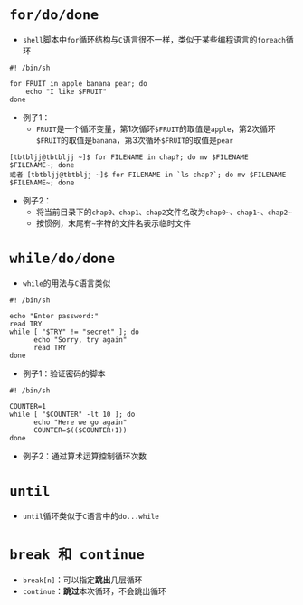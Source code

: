 # `for/do/done`
* `shell`脚本中`for`循环结构与`C`语言很不一样，类似于某些编程语言的`foreach`循环
```
#! /bin/sh

for FRUIT in apple banana pear; do
    echo "I like $FRUIT"
done
```
* 例子1：
  * `FRUIT`是一个循环变量，第1次循环`$FRUIT`的取值是`apple`，第2次循环`$FRUIT`的取值是`banana`，第3次循环`$FRUIT`的取值是`pear`
```
[tbtbljj@tbtbljj ~]$ for FILENAME in chap?; do mv $FILENAME $FILENAME~; done
或者 [tbtbljj@tbtbljj ~]$ for FILENAME in `ls chap?`; do mv $FILENAME $FILENAME~; done
```
* 例子2：
  * 将当前目录下的`chap0、chap1、chap2`文件名改为`chap0~、chap1~、chap2~`
  * 按惯例，末尾有`~`字符的文件名表示临时文件

# `while/do/done`
* `while`的用法与`C`语言类似
```
#! /bin/sh

echo "Enter password:"
read TRY
while [ "$TRY" != "secret" ]; do
      echo "Sorry, try again"
      read TRY
done
```
* 例子1：验证密码的脚本
```
#! /bin/sh

COUNTER=1
while [ "$COUNTER" -lt 10 ]; do
      echo "Here we go again"
      COUNTER=$(($COUNTER+1))
done
```
* 例子2：通过算术运算控制循环次数

# `until`
* `until`循环类似于`C`语言中的`do...while`

# `break 和 continue`
* `break[n]`：可以指定**跳出**几层循环
* `continue`：**跳过**本次循环，不会跳出循环
